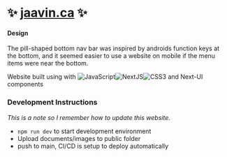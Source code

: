 # ✨ [jaavin.ca](https://jaavin.ca/) ✨

#### Design

The pill-shaped bottom nav bar was inspired by androids function keys at the bottom, and it seemed easier to use a website on mobile if the menu items were near the bottom.

Website built using with ![JavaScript](https://img.shields.io/badge/javascript-%23323330.svg?style=for-the-badge&logo=javascript&logoColor=%23F7DF1E)![NextJS](https://img.shields.io/badge/Next-black?style=for-the-badge&logo=next.js&logoColor=white)![CSS3](https://img.shields.io/badge/css3-%231572B6.svg?style=for-the-badge&logo=css3&logoColor=white) and Next-UI components

### Development Instructions

_This is a note so I remember how to update this website._

- `npm run dev` to start development environment
- Upload documents/images to public folder
- push to main, CI/CD is setup to deploy automatically
